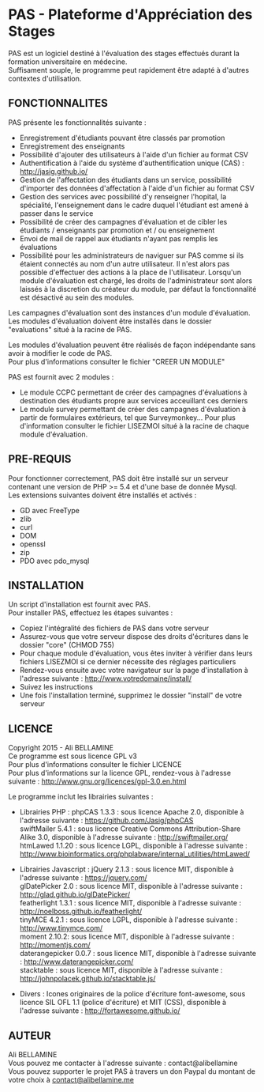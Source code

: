 PAS - Plateforme d'Appréciation des Stages
=======

PAS est un logiciel destiné à l'évaluation des stages effectués durant la formation universitaire en médecine.  
Suffisament souple, le programme peut rapidement être adapté à d'autres contextes d'utilisation.  

FONCTIONNALITES
-------

PAS présente les fonctionnalités suivante :

- Enregistrement d'étudiants pouvant être classés par promotion
- Enregistrement des enseignants
- Possibilité d'ajouter des utilisateurs à l'aide d'un fichier au format CSV
- Authentification à l'aide du système d'authentification unique (CAS) : http://jasig.github.io/
- Gestion de l'affectation des étudiants dans un service, possibilité d'importer des données d'affectation à l'aide d'un fichier au format CSV
- Gestion des services avec possibilité d'y renseigner l'hopital, la spécialité, l'enseignement dans le cadre duquel l'étudiant est amené à passer dans le service
- Possibilité de créer des campagnes d'évaluation et de cibler les étudiants / enseignants par promotion et / ou enseignement
- Envoi de mail de rappel aux étudiants n'ayant pas remplis les évaluations
- Possibilité pour les administrateurs de naviguer sur PAS comme si ils étaient connectés au nom d'un autre utilisateur. Il n'est alors pas possible d'effectuer des actions à la place de l'utilisateur. Lorsqu'un module d'évaluation est chargé, les droits de l'administrateur sont alors laissés à la discretion du créateur du module, par défaut la fonctionnalité est désactivé au sein des modules.

Les campagnes d'évaluation sont des instances d'un module d'évaluation.  
Les modules d'évaluation doivent être installés dans le dossier "evaluations" situé à la racine de PAS.

Les modules d'évaluation peuvent être réalisés de façon indépendante sans avoir à modifier le code de PAS.  
Pour plus d'informations consulter le fichier "CREER UN MODULE"

PAS est fournit avec 2 modules :
- Le module CCPC permettant de créer des campagnes d'évaluations à destination des étudiants propre aux services acceuillant ces derniers
- Le module survey permettant de créer des campagnes d'évaluation à partir de formulaires extérieurs, tel que Surveymonkey...
Pour plus d'information consulter le fichier LISEZMOI situé à la racine de chaque module d'évaluation.

PRE-REQUIS
-------

Pour fonctionner correctement, PAS doit être installé sur un serveur contenant une version de PHP >= 5.4 et d'une base de donnée Mysql.  
Les extensions suivantes doivent être installés et activés :
- GD avec FreeType
- zlib
- curl
- DOM
- openssl
- zip
- PDO avec pdo_mysql

INSTALLATION
-------

Un script d'installation est fournit avec PAS.  
Pour installer PAS, effectuez les étapes suivantes :

- Copiez l'intégralité des fichiers de PAS dans votre serveur
- Assurez-vous que votre serveur dispose des droits d'écritures dans le dossier "core" (CHMOD 755)
- Pour chaque module d'évaluation, vous êtes inviter à vérifier dans leurs fichiers LISEZMOI si ce dernier nécessite des réglages particuliers
- Rendez-vous ensuite avec votre navigateur sur la page d'installation à l'adresse suivante : http://www.votredomaine/install/
- Suivez les instructions
- Une fois l'installation terminé, supprimez le dossier "install" de votre serveur

LICENCE
-------

Copyright 2015 - Ali BELLAMINE  
Ce programme est sous licence GPL v3  
Pour plus d'informations consulter le fichier LICENCE  
Pour plus d'informations sur la licence GPL, rendez-vous à l'adresse suivante : http://www.gnu.org/licences/gpl-3.0.en.html  

Le programme inclut les librairies suivantes :

- Librairies PHP :
phpCAS 1.3.3 : sous licence Apache 2.0, disponible à l'adresse suivante : https://github.com/Jasig/phpCAS  
swiftMailer 5.4.1 : sous licence Creative Commons Attribution-Share Alike 3.0, disponible à l'adresse suivante : http://swiftmailer.org/  
htmLawed 1.1.20 : sous licence LGPL, disponible à l'adresse suivante : http://www.bioinformatics.org/phplabware/internal_utilities/htmLawed/  

- Librairies Javascript :
jQuery 2.1.3 : sous licence MIT, disponible à l'adresse suivante : https://jquery.com/  
glDatePicker 2.0 : sous licence MIT, disponible à l'adresse suivante : http://glad.github.io/glDatePicker/  
featherlight 1.3.1 : sous licence MIT, disponible à l'adresse suivante : http://noelboss.github.io/featherlight/  
tinyMCE 4.2.1 : sous licence LGPL, disponible à l'adresse suivante : http://www.tinymce.com/  
moment 2.10.2: sous licence MIT, disponible à l'adresse suivante : http://momentjs.com/  
daterangepicker 0.0.7 : sous licence MIT, disponible à l'adresse suivante : http://www.daterangepicker.com/  
stacktable : sous licence MIT, disponible à l'adresse suivante : http://johnpolacek.github.io/stacktable.js/  

- Divers :
Icones originaires de la police d'écriture font-awesome, sous licence SIL OFL 1.1 (police d'écriture) et MIT (CSS), disponible à l'adresse suivante : http://fortawesome.github.io/

AUTEUR
-------

Ali BELLAMINE  
Vous pouvez me contacter à l'adresse suivante : contact@alibellamine  
Vous pouvez supporter le projet PAS à travers un don Paypal du montant de votre choix à contact@alibellamine.me
